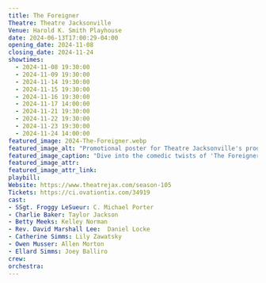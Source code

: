 ```yaml
---
title: The Foreigner
Theatre: Theatre Jacksonville
Venue: Harold K. Smith Playhouse
date: 2024-06-13T17:00:29-04:00
opening_date: 2024-11-08
closing_date: 2024-11-24
showtimes:
  - 2024-11-08 19:30:00
  - 2024-11-09 19:30:00
  - 2024-11-14 19:30:00
  - 2024-11-15 19:30:00
  - 2024-11-16 19:30:00
  - 2024-11-17 14:00:00
  - 2024-11-21 19:30:00
  - 2024-11-22 19:30:00
  - 2024-11-23 19:30:00
  - 2024-11-24 14:00:00
featured_image: 2024-The-Foreigner.webp
featured_image_alt: "Promotional poster for Theatre Jacksonville's production of 'The Foreigner' by Larry Shue, featuring a playful illustration with a cartoon face sporting a monocle and mustache, set against a background of a house and foliage. The imagery is whimsical and inviting, setting the stage for a comedy full of surprises, running from November 8-24, 2024."
featured_image_caption: "Dive into the comedic twists of 'The Foreigner' at Theatre Jacksonville, showing from November 8-24, 2024."
featured_image_attr: 
featured_image_attr_link: 
playbill:
Website: https://www.theatrejax.com/season-105
Tickets: https://ci.ovationtix.com/34919
cast:
- SSgt. Froggy LeSueur: C. Michael Porter
- Charlie Baker: Taylor Jackson
- Betty Meeks: Kelley Norman
- Rev. David Marshall Lee:  Daniel Locke
- Catherine Simms: Lily Zawatsky
- Owen Musser: Allen Morton
- Ellard Simms: Joey Balliro
crew:
orchestra:
---
```


